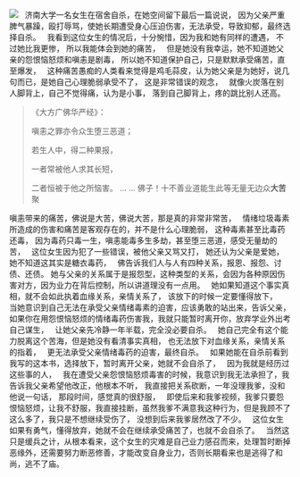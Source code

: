 ![](images/济南大学.jpg)
&nbsp;
济南大学一名女生在宿舍自杀，在她空间留下最后一篇说说，
因为父亲严重脾气暴躁，殴打辱骂，使她长期遭受身心压迫伤害，无法承受，导致抑郁，最终选择自杀。
&nbsp;
我看到这位女生的情况后，十分惋惜，因为我和她有同样的遭遇，
不过她比我更惨，
所以我能体会到她的痛苦，
&nbsp;
但是她没有我幸运，她不知道她父亲的怨恨恼怒烦和嗔恚是剧毒，
所以她不知道保护自己，只是默默承受痛苦，直至爆发，
&nbsp;
这种痛苦愚痴的人类看来觉得是鸡毛蒜皮，认为她父亲是为她好，说几句而已，是她自己心理脆弱承受不了，
这是非常错误的观念，
&nbsp;
就像火炭落在别人脚背上，自己不觉得痛，认为是小事，
落到自己脚背上，疼的跳比别人还高。

> 《大方广佛华严经》：
> 
> 嗔恚之罪亦令众生堕三恶道；
> 
> 若生人中，得二种果报，
> 
> 一者常被他人求其长短，
> 
> 二者恒被于他之所恼害。
> ... ...
> 佛子！十不善业道能生此等无量无边众**大苦**聚

嗔恚带来的痛苦，佛说是大苦，佛说大苦，那是真的非常非常苦，
&nbsp;
情绪垃圾毒素所造成的伤害和痛苦是客观存在的，并不是什么心理脆弱，
这种毒素甚至比毒药还毒，
因为毒药只毒一生，嗔恚能毒多生多劫，甚至堕三恶道，感受无量劫的苦，
&nbsp;
这位女生因为犯了一些错误，被他父亲又骂又打，
她还认为父亲是爱她，她不知道这其实是糖衣毒药，
&nbsp;
佛告诉我们人与人有四种关系，报恩、报怨、讨债、还债。
她与父亲的关系属于是报怨型，这种类型的关系，会因为各种原因伤害对方，因为业力在背后控制，所以讲道理没有一点用。
&nbsp;
她如果知道这个事实真相，就不会如此执着血缘关系，亲情关系了，
该放下的时候一定要懂得放下，
&nbsp;
当她意识到自己无法在承受父亲情绪毒素的迫害，应该勇敢的站出来，告诉父亲，如果你在用怨恨恼怒烦的情绪毒药伤害我，我就只能暂时离开你，放弃学业外出考自己谋生，
&nbsp;
让她父亲先冷静一年半载，完全没必要自杀。
&nbsp;
她自己完全有这个能力脱离这个苦海，但是她没有看清事实真相，
也无法放下对血缘关系，亲情关系的指着，
&nbsp;
更无法承受父亲情绪毒药的迫害，最终自杀。
&nbsp;
如果她能在自杀前看到我写的这本书，选择放下，暂时离开父亲，她就不会自杀了，
&nbsp;
因为我就是经历过这些事的人，
&nbsp;
我在遭受父亲怨恨恼怒烦毒害的时候，我意识到我无法承担了，我告诉我父亲希望他改正，他根本不听，
我直接把关系砍断，一年没理我爹，没和他说一句话，
那段时间，感觉真的很舒服，
&nbsp;
即使后来和我爹视频，我爹只要怨恨恼怒烦，让我不舒服，我直接挂断，虽然我爹不满意我这种行为，但是我顾不了这么多了，我只是不想继续受伤了，
没想到后来我爹居然改了不少。
&nbsp;
这位女生如果有勇气，懂得放弃，她就不会在继续承受痛苦了，也就不会自杀了。
&nbsp;
当然这只是缓兵之计，从根本看来，这个女生的灾难是自己业力感召而来，处理暂时断掉恶缘外，还需要努力断恶修善，才能改变自身业力，否则长期看来也是逃得了和尚，逃不了庙。



